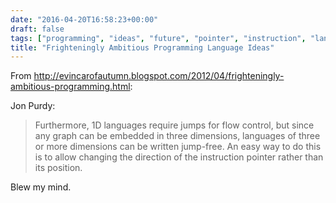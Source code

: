 ```yaml
---
date: "2016-04-20T16:58:23+00:00"
draft: false
tags: ["programming", "ideas", "future", "pointer", "instruction", "languages"]
title: "Frighteningly Ambitious Programming Language Ideas"
---
```

From http://evincarofautumn.blogspot.com/2012/04/frighteningly-ambitious-programming.html:

Jon Purdy:

>Furthermore, 1D languages require jumps for flow control, but since any graph can be embedded in three dimensions, languages of three or more dimensions can be written jump-free. An easy way to do this is to allow changing the direction of the instruction pointer rather than its position.

Blew my mind.
